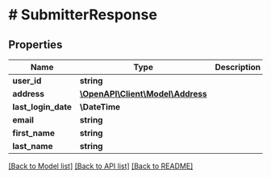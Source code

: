 # # SubmitterResponse

## Properties

Name | Type | Description | Notes
------------ | ------------- | ------------- | -------------
**user_id** | **string** |  | [optional]
**address** | [**\OpenAPI\Client\Model\Address**](Address.md) |  | [optional]
**last_login_date** | **\DateTime** |  | [optional]
**email** | **string** |  | [optional]
**first_name** | **string** |  | [optional]
**last_name** | **string** |  | [optional]

[[Back to Model list]](../../README.md#models) [[Back to API list]](../../README.md#endpoints) [[Back to README]](../../README.md)

